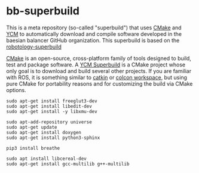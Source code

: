 # bb-superbuild

This is a meta repository (so-called "superbuild") that uses [CMake](https://cmake.org/) and [YCM](https://github.com/robotology/ycm) to automatically
download and compile software developed in the baesian balancer GitHub organization. This superbuild is based on the [robotology-superbuild](https://github.com/robotology/robotology-superbuild)

[CMake](https://cmake.org/) is an open-source, cross-platform family of tools designed to build, test and package software.
A [YCM Superbuild](http://robotology.github.io/ycm/gh-pages/git-master/index.html#superbuild) is a CMake project whose only goal is to download and build several other projects.
If you are familiar with ROS, it is something similar to [catkin](http://wiki.ros.org/catkin/workspaces) or [colcon workspace](https://colcon.readthedocs.io/en/released/user/quick-start.html), but using pure CMake for portability reasons and for customizing the build via CMake options.

<!-- Furthermore, the `robotology-superbuild` also contains some infrastructure to build **binaries** of the contained projects for some platforms.
You can read more about the superbuild concept in [YCM documentation](http://robotology.github.io/ycm/gh-pages/latest/index.html) or in the [related IRC paper](http://lornat75.github.io/papers/2018/domenichelli-irc.pdf). -->





<!-- Cmake deps -->
```
sudo apt-get install freeglut3-dev
sudo apt-get install libedit-dev
sudo apt-get install -y libxmu-dev
```

<!-- doxygen and sphinx -->
```
sudo apt-add-repository universe
sudo apt-get update
sudo apt-get install doxygen
sudo apt-get install python3-sphinx
```

<!-- extra doc dep -->
```
pip3 install breathe
```

<!-- For shared_memory -->
<!-- Second one replaces the first? -->
```
sudo apt install libcereal-dev
sudo apt-get install gcc-multilib g++-multilib
```

